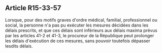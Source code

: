 Article R15-33-57
----
Lorsque, pour des motifs graves d'ordre médical, familial, professionnel ou
social, la personne n'a pas pu exécuter les mesures décidées dans les délais
prescrits, et que ces délais sont inférieurs aux délais maxima prévus par les
articles 41-2 et 41-3, le procureur de la République peut prolonger les délais
d'exécution de ces mesures, sans pouvoir toutefois dépasser lesdits délais.
